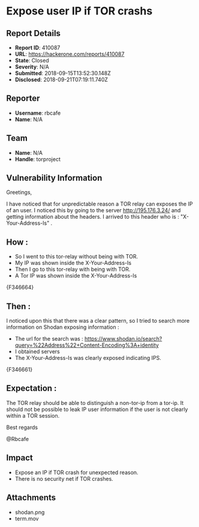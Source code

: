 # Expose user IP if TOR crashs

## Report Details
- **Report ID**: 410087
- **URL**: https://hackerone.com/reports/410087
- **State**: Closed
- **Severity**: N/A
- **Submitted**: 2018-09-15T13:52:30.148Z
- **Disclosed**: 2018-09-21T07:19:11.740Z

## Reporter
- **Username**: rbcafe
- **Name**: N/A

## Team
- **Name**: N/A
- **Handle**: torproject

## Vulnerability Information
Greetings,

I have noticed that for unpredictable reason a TOR relay can exposes the IP of an user. I noticed this by going to the server http://195.176.3.24/ and getting information about the headers. I arrived to this header who is : "X-Your-Address-Is" . 

How :
--

- So I went to this tor-relay without being with TOR.
- My IP was shown inside the X-Your-Address-Is
- Then I go to this tor-relay with being with TOR.
- A Tor IP was shown inside the X-Your-Address-Is

{F346664}

Then :
--

I noticed upon this that there was a clear pattern, so I tried to search more information on Shodan exposing information :

- The url for the search was : https://www.shodan.io/search?query=%22Address%22+Content-Encoding%3A+identity
- I obtained servers 
- The X-Your-Address-Is was clearly exposed indicating IPS. 

{F346661}

Expectation :
--

The TOR relay should be able to distinguish a non-tor-ip from a tor-ip. It should not be possible to leak IP user information if the user is not clearly within a TOR session.

Best regards

@Rbcafe

## Impact

- Expose an IP if  TOR crash for unexpected reason. 
- There is no security net if TOR crashes.

## Attachments
- shodan.png
- term.mov
